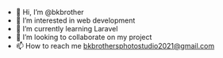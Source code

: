 - 👋 Hi, I’m @bkbrother
- 👀 I’m interested in  web development
- 🌱 I’m currently learning Laravel
- 💞️ I’m looking to collaborate on my project
- 📫 How to reach me bkbrothersphotostudio2021@gmail.com

<!---
bkbrother/bkbrother is a ✨ special ✨ repository because its `README.md` (this file) appears on your GitHub profile.
You can click the Preview link to take a look at your changes.
--->
